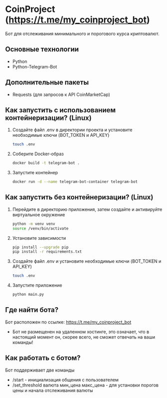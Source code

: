 # CoinProject (https://t.me/my_coinproject_bot)
Бот для отслеживания минимального и порогового курса криптовалют.
## Основные технологии
* Python
* Python-Telegram-Bot
## Дополнительные пакеты
* Requests (для запросов к API CoinMarketCap)
## Как запустить с использованием контейнеризации? (Linux)
1. Создайте файл .env в директории проекта и установите необходимые ключи (BOT_TOKEN и API_KEY)
   ```bash
   touch .env
   ```
   
2. Соберите Docker-образ
   ```bash
   docker build -t telegram-bot .
   ```

3. Запустите контейнер
   ```bash
   docker run -d --name telegram-bot-container telegram-bot
   ```
## Как запустить без контейнеризации? (Linux)
1. Перейдите в директорию приложения, затем создайте и активируйте виртуальное окружение
   ```bash
   python -m venv venv
   source /venv/bin/activate
   ```

2. Установите зависимости
   ```bash
   pip install --upgrade pip
   pip install -r requirements.txt
   ```

3. Создайте файл .env и установите необходимые ключи (BOT_TOKEN и API_KEY)
   ```bash
   touch .env
   ```

4. Запустите приложение
   ```bash
   python main.py
   ```
## Где найти бота?
Бот расположен по ссылке: https://t.me/my_coinproject_bot
* Бот не размещенен на удаленном хостинге, это означает, что в настоящий момент он, скорее всего, не сможет отвечать на ваши команды!
## Как работать с ботом?
Бот поддерживает две команды
* /start - инициализация общения с пользователем
* /set_threshold валюта мин_цена макс_цена - для установки порогов цены и начала отслеживания валюты
